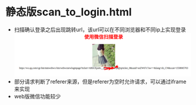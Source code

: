 # 静态版scan_to_login.html
- 扫描确认登录之后出现跳转url，该url可以在不同浏览器和不同ip上实现登录
![img](weixin01.png)
- 部分请求判断了referer来源，但是referer为空时允许请求，可以通过iframe来实现
- web版微信功能较少
